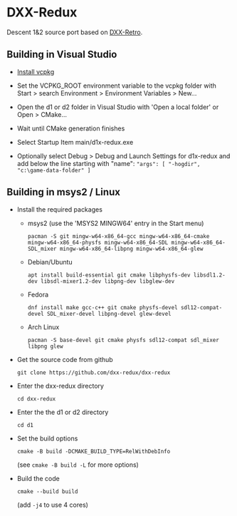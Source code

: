 DXX-Redux
=========

Descent 1&2 source port based on [DXX-Retro](https://github.com/CDarrow/DXX-Retro).

Building in Visual Studio
-------------------------

- [Install vcpkg](https://vcpkg.io/en/getting-started.html)

- Set the VCPKG_ROOT environment variable to the vcpkg folder with Start > search Environment >
  Environment Variables > New...

- Open the d1 or d2 folder in Visual Studio with 'Open a local folder' or Open > CMake...

- Wait until CMake generation finishes

- Select Startup Item main/d1x-redux.exe

- Optionally select Debug > Debug and Launch Settings for d1x-redux and add
  below the line starting with "name":
  `"args": [ "-hogdir", "c:\game-data-folder" ]`

Building in msys2 / Linux
-------------------------

- Install the required packages

  - msys2 (use the 'MSYS2 MINGW64' entry in the Start menu)

    `pacman -S git mingw-w64-x86_64-gcc mingw-w64-x86_64-cmake
    mingw-w64-x86_64-physfs mingw-w64-x86_64-SDL mingw-w64-x86_64-SDL_mixer
    mingw-w64-x86_64-libpng mingw-w64-x86_64-glew`

  - Debian/Ubuntu

    `apt install build-essential git cmake libphysfs-dev libsdl1.2-dev libsdl-mixer1.2-dev libpng-dev
    libglew-dev`

  - Fedora

    `dnf install make gcc-c++ git cmake physfs-devel sdl12-compat-devel SDL_mixer-devel libpng-devel
    glew-devel`

  - Arch Linux

    `pacman -S base-devel git cmake physfs sdl12-compat sdl_mixer libpng glew`

- Get the source code from github

  `git clone https://github.com/dxx-redux/dxx-redux`

- Enter the dxx-redux directory

  `cd dxx-redux`

- Enter the the d1 or d2 directory

  `cd d1`

- Set the build options

  `cmake -B build -DCMAKE_BUILD_TYPE=RelWithDebInfo`

  (see `cmake -B build -L` for more options)

- Build the code

  `cmake --build build`

  (add `-j4` to use 4 cores)
